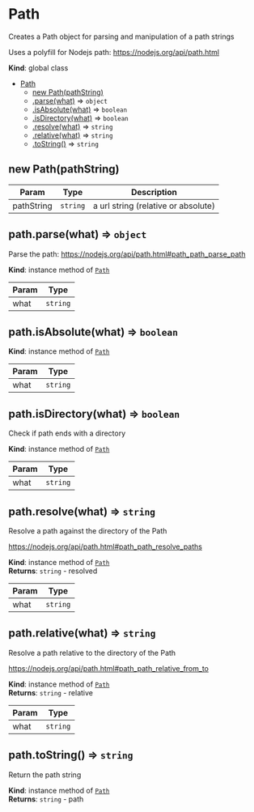 <a name="Path"></a>

# Path
Creates a Path object for parsing and manipulation of a path strings

Uses a polyfill for Nodejs path: https://nodejs.org/api/path.html

**Kind**: global class  

* [Path](#Path)
    * [new Path(pathString)](#new_Path_new)
    * [.parse(what)](#Path+parse) ⇒ <code>object</code>
    * [.isAbsolute(what)](#Path+isAbsolute) ⇒ <code>boolean</code>
    * [.isDirectory(what)](#Path+isDirectory) ⇒ <code>boolean</code>
    * [.resolve(what)](#Path+resolve) ⇒ <code>string</code>
    * [.relative(what)](#Path+relative) ⇒ <code>string</code>
    * [.toString()](#Path+toString) ⇒ <code>string</code>

<a name="new_Path_new"></a>

## new Path(pathString)

| Param | Type | Description |
| --- | --- | --- |
| pathString | <code>string</code> | a url string (relative or absolute) |

<a name="Path+parse"></a>

## path.parse(what) ⇒ <code>object</code>
Parse the path: https://nodejs.org/api/path.html#path_path_parse_path

**Kind**: instance method of [<code>Path</code>](#Path)  

| Param | Type |
| --- | --- |
| what | <code>string</code> | 

<a name="Path+isAbsolute"></a>

## path.isAbsolute(what) ⇒ <code>boolean</code>
**Kind**: instance method of [<code>Path</code>](#Path)  

| Param | Type |
| --- | --- |
| what | <code>string</code> | 

<a name="Path+isDirectory"></a>

## path.isDirectory(what) ⇒ <code>boolean</code>
Check if path ends with a directory

**Kind**: instance method of [<code>Path</code>](#Path)  

| Param | Type |
| --- | --- |
| what | <code>string</code> | 

<a name="Path+resolve"></a>

## path.resolve(what) ⇒ <code>string</code>
Resolve a path against the directory of the Path

https://nodejs.org/api/path.html#path_path_resolve_paths

**Kind**: instance method of [<code>Path</code>](#Path)  
**Returns**: <code>string</code> - resolved  

| Param | Type |
| --- | --- |
| what | <code>string</code> | 

<a name="Path+relative"></a>

## path.relative(what) ⇒ <code>string</code>
Resolve a path relative to the directory of the Path

https://nodejs.org/api/path.html#path_path_relative_from_to

**Kind**: instance method of [<code>Path</code>](#Path)  
**Returns**: <code>string</code> - relative  

| Param | Type |
| --- | --- |
| what | <code>string</code> | 

<a name="Path+toString"></a>

## path.toString() ⇒ <code>string</code>
Return the path string

**Kind**: instance method of [<code>Path</code>](#Path)  
**Returns**: <code>string</code> - path  
